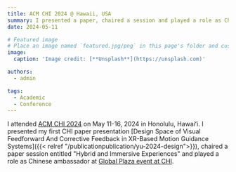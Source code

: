```yaml
---
title: ACM CHI 2024 @ Hawaii, USA
summary: I presented a paper, chaired a session and played a role as Chinese ambassador on ACM CHI 2024
date: 2024-05-11

# Featured image
# Place an image named `featured.jpg/png` in this page's folder and customize its options here.
image:
  caption: 'Image credit: [**Unsplash**](https://unsplash.com)'

authors:
  - admin

tags:
  - Academic
  - Conference
---
```

I attended [ACM CHI 2024](https://chi2024.acm.org/) on May 11-16, 2024 in Honolulu, Hawaiʻi. I presented my first CHI paper presentation [Design Space of Visual Feedforward And Corrective Feedback in XR-Based Motion Guidance Systems]({{< relref "/publicationpublication/yu-2024-design">}}), chaired a paper session entitled "Hybrid and Immersive Experiences" and played a role as Chinese ambassador at [Global Plaza event at CHI](https://chi2024.acm.org/2024/03/22/surfing-chi-2024-with-global-plaza-sessions/).